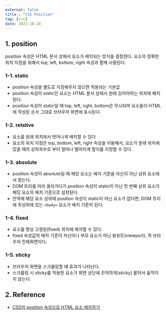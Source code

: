 ```yaml
---
external: false
title : "CSS Position"
tag: [css]
date: 2022-10-28
---
```


## 1. position

position 속성은 HTML 문서 상에서 요소가 배치되는 방식을 결정한다.
요소의 정확한 위치 지정을 위해서 top, left, bottom, right 속성과 함께 사용된다.

### 1-1. static

- position 속성을 별도로 지정해주지 않으면 적용되는 기본값
- position 속성이 static인 요소는 HTML 문서 상에서 원래 있어야하는 위치에 배치된다.
- position 속성이 static일 때 top, left, right, bottom은 무시되며 요소들이 HTML에 작성된 순서 그대로 브라우저 화면에 표시된다.

### 1-2. relative

- 요소를 원래 위치에서 벗어나게 배치할 수 있다
- 요소의 위치 지정은 top, bottom, left, right 속성을 이용해서, 요소가 원래 위치에 있을 때의 상하좌우로 부터 얼마나 떨어지게 할지를 지정할 수 있다.

### 1-3. absolute

- position 속성이 absolute일 때 해당 요소는 배치 기준을 자신이 아닌 상위 요소에서 찾는다.
- DOM 트리를 따라 올라가다가 position 속성이 static이 아닌 첫 번째 상위 요소가 해당 요소의 배치 기준으로 설정된다.
- 만약에 해당 요소 상위에 position 속성이 static이 아닌 요소가 없다면, DOM 트리에 최상위에 있는 `<body>` 요소가 배치 기준이 된다.

### 1-4. fixed

- 요소를 항상 고정된(fixed) 위치에 배치할 수 있다.
- fixed 속성값의 배치 기준이 자신이나 부모 요소가 아닌 뷰포트(viewport), 즉 브라우저 전체화면이다.

### 1-5. sticky

- 브라우저 화면을 스크롤링할 때 효과가 나타난다.
- 스크롤링 시 sticky를 적용한 요소가 화면 상단에 끈적하게(sticky) 붙어서 움직이지 않는다.

## 2. Reference

- [CSS의 position 속성으로 HTML 요소 배치하기](https://www.daleseo.com/css-position/)
